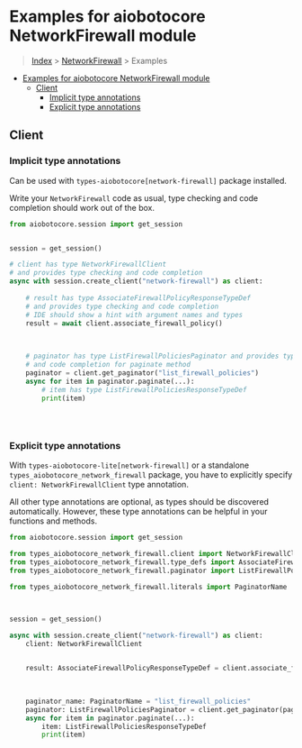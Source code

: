 <a id="examples-for-aiobotocore-networkfirewall-module"></a>

# Examples for aiobotocore NetworkFirewall module

> [Index](../README.md) > [NetworkFirewall](./README.md) > Examples

- [Examples for aiobotocore NetworkFirewall module](#examples-for-aiobotocore-networkfirewall-module)
  - [Client](#client)
    - [Implicit type annotations](#implicit-type-annotations)
    - [Explicit type annotations](#explicit-type-annotations)

<a id="client"></a>

## Client

<a id="implicit-type-annotations"></a>

### Implicit type annotations

Can be used with `types-aiobotocore[network-firewall]` package installed.

Write your `NetworkFirewall` code as usual, type checking and code completion
should work out of the box.

```python
from aiobotocore.session import get_session


session = get_session()

# client has type NetworkFirewallClient
# and provides type checking and code completion
async with session.create_client("network-firewall") as client:
    
    # result has type AssociateFirewallPolicyResponseTypeDef
    # and provides type checking and code completion
    # IDE should show a hint with argument names and types
    result = await client.associate_firewall_policy()
    

    
    # paginator has type ListFirewallPoliciesPaginator and provides type checking
    # and code completion for paginate method
    paginator = client.get_paginator("list_firewall_policies")
    async for item in paginator.paginate(...):
        # item has type ListFirewallPoliciesResponseTypeDef
        print(item)
    

    
```

<a id="explicit-type-annotations"></a>

### Explicit type annotations

With `types-aiobotocore-lite[network-firewall]` or a standalone
`types_aiobotocore_network_firewall` package, you have to explicitly specify
`client: NetworkFirewallClient` type annotation.

All other type annotations are optional, as types should be discovered
automatically. However, these type annotations can be helpful in your functions
and methods.

```python
from aiobotocore.session import get_session

from types_aiobotocore_network_firewall.client import NetworkFirewallClient
from types_aiobotocore_network_firewall.type_defs import AssociateFirewallPolicyResponseTypeDef
from types_aiobotocore_network_firewall.paginator import ListFirewallPoliciesPaginator

from types_aiobotocore_network_firewall.literals import PaginatorName



session = get_session()

async with session.create_client("network-firewall") as client:
    client: NetworkFirewallClient

    
    result: AssociateFirewallPolicyResponseTypeDef = client.associate_firewall_policy()
    

    
    paginator_name: PaginatorName = "list_firewall_policies"
    paginator: ListFirewallPoliciesPaginator = client.get_paginator(paginator_name)
    async for item in paginator.paginate(...):
        item: ListFirewallPoliciesResponseTypeDef
        print(item)
    

    
```
